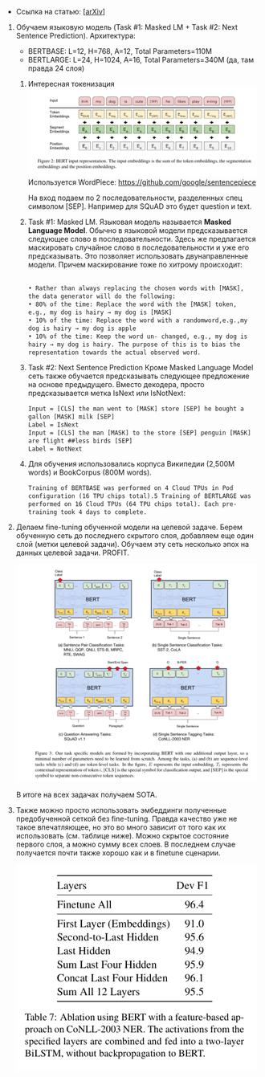 - Ссылка на статью: [[arXiv](https://arxiv.org/pdf/1810.04805.pdf)]

1. 
	Обучаем языковую модель (Task #1: Masked LM + Task #2: Next Sentence Prediction).
	Архитектура:
	- BERTBASE: L=12, H=768, A=12, Total Parameters=110M
	- BERTLARGE: L=24, H=1024, A=16, Total Parameters=340M (да, там правда 24 слоя)

	1.
		Интересная токенизация ![bert-tokenization](bert-tokenization.png)
		Используется WordPiece: https://github.com/google/sentencepiece

		На вход подаем по 2 последовательности, разделенных спец символом [SEP].
		Например для SQuAD это будет question и text.

	2.  
		Task #1: Masked LM.
		Языковая модель называется **Masked Language Model**. Обычно в языковой
		модели предсказывается следующее слово в последовательности. Здесь
		же предлагается маскировать случайное слово в последовательности и уже
		его предсказывать. Это позволяет использовать двунаправленные модели.
		Причем маскирование тоже по хитрому происходит:

		```

		• Rather than always replacing the chosen words with [MASK], the data generator will do the following:
		• 80% of the time: Replace the word with the [MASK] token, e.g., my dog is hairy → my dog is [MASK]
		• 10% of the time: Replace the word with a randomword,e.g.,my dog is hairy → my dog is apple
		• 10% of the time: Keep the word un- changed, e.g., my dog is hairy → my dog is hairy. The purpose of this is to bias the representation towards the actual observed word.
		```

	3. 
		Task #2: Next Sentence Prediction
		Кроме Masked Language Model сеть также обучается предсказывать следующее предложение на основе предыдущего. Вместо декодера, просто предсказывается метка IsNext или IsNotNext:

		```
		Input = [CLS] the man went to [MASK] store [SEP] he bought a gallon [MASK] milk [SEP]
		Label = IsNext
		Input = [CLS] the man [MASK] to the store [SEP] penguin [MASK] are flight ##less birds [SEP]
		Label = NotNext
		```

	4. 
		Для обучения использовались корпуса Википедии (2,500M words) и BookCorpus (800M words).

		```
		Training of BERTBASE was performed on 4 Cloud TPUs in Pod configuration (16 TPU chips total).5 Training of BERTLARGE was performed on 16 Cloud TPUs (64 TPU chips total). Each pre- training took 4 days to complete.
		```

2. 
	Делаем fine-tuning обученной модели на целевой задаче. 
	Берем обученную сеть до последнего скрытого слоя, добавляем еще один слой (метки целевой задачи). Обучаем эту сеть несколько эпох на данных целевой задачи. PROFIT.

	![bert-finetune](bert-finetune.png)

	В итоге на всех задачах получаем SOTA.

3. 
	Также можно просто использовать эмбеддинги полученные предобученной сеткой без fine-tuning. Правда качество уже не такое впечатляющее, но это во много зависит
	от того как их использовать (см. таблице ниже). Можно скрытое состояние первого
	слоя, а можно сумму всех слоев. В последнем случае получается почти также хорошо как
	и в finetune сценарии.

	![bert-only-embeddings](bert-only-embeddings.png)









